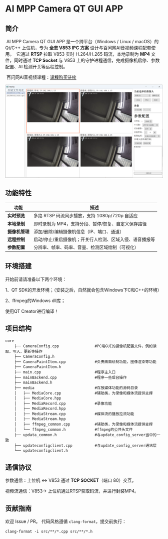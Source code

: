 # AI MPP Camera QT GUI APP

## 简介

​	AI MPP Camera QT GUI APP 是一个跨平台（Windows / Linux / macOS）的 Qt/C++ 上位机，专为 **全志 V853 IPC 方案** 设计与百问网AI音视频课程配套使用。
​	它通过 **RTSP** 拉取 V853 实时 H.264/H.265 码流，本地录制为 **MP4** 文件，同时通过 **TCP Socket** 与 V853 上的守护进程通信，完成摄像机启停、参数配置、AI 检测开关等远程控制。

​	百问网AI音视频课程：[课程购买链接](https://detail.tmall.com/item.htm?abbucket=5&id=777414792957)

![18390bf618d0cdd9fc96559031f714fa](${images}/18390bf618d0cdd9fc96559031f714fa-1756091920268-3.png)

## 功能特性

| 功能           | 描述                                                     |
| -------------- | -------------------------------------------------------- |
| **实时预览**   | 多路 RTSP 码流同步播放，支持 1080p/720p 自适应           |
| **本地录制**   | 即时录制为 MP4，支持分段、暂停/恢复、自定义保存路径      |
| **摄像机管理** | 添加/删除/编辑摄像机信息（IP、端口、通道）               |
| **远程控制**   | 启动/停止/重启摄像机；开关行人检测、区域入侵、语音播报等 |
| **参数配置**   | 分辨率、帧率、码率、音量、检测区域绘制（可视化）         |



## 环境搭建

开始前请请准备以下两个环境：

1、QT SDK的开发环境；（安装之后，自然就会包含Windows下C和C++的环境）

2、ffmpeg的Windows dll库；



使用QT Creator进行编译！



## 项目结构

```
core
    ├── CameraConfig.cpp				#PC端GUI的摄像机配置文件，例如读取，写入，更新等操作
    ├── CameraConfig.h
    ├── CameraPaintItem.cpp				#负责画面绘制功能，图像渲染等功能
    ├── CameraPaintItem.h
    ├── main.cpp						#程序主入口
    ├── mainBackend.cpp					#程序一些后台操作
    ├── mainBackend.h
    ├── media							#存放媒体功能的源码目录
    │   ├── MediaCore.cpp				#辅助类，为录像和媒体流提供支撑
    │   ├── MediaCore.hpp
    │   ├── MediaRecord.cpp				#录像功能
    │   ├── MediaRecord.hpp
    │   ├── MediaStream.cpp				#媒体流的播放拉流功能
    │   ├── MediaStream.hpp
    │   ├── ffmpeg_common.cpp			#辅助类，为录像和媒体流提供支撑
    │   └── ffmpeg_common.h				#ffmpeg的公共头文件
    ├── updata_common.h 				#与update_config_server当中的一致
    ├── updateconfigclient.cpp			#与update_config_server通讯层
    └── updateconfigclient.h
```



## 通信协议

参数通信：上位机 ↔ V853 通过 **TCP SOCKET**（端口 80）交互。

视频流通信：V853-> 上位机通过RTSP获取码流，并进行封装MP4。



## 贡献指南

欢迎 Issue / PR。
代码风格遵循 `clang-format`，提交前执行：

```
clang-format -i src/**/*.cpp src/**/*.h
```





